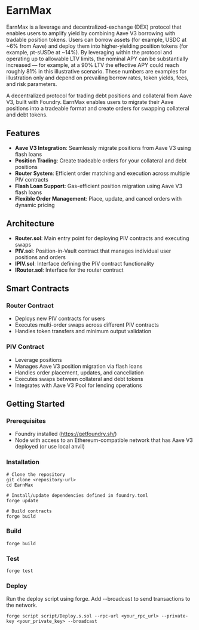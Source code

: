# EarnMax

EarnMax is a leverage and decentralized-exchange (DEX) protocol that enables users to amplify yield by combining Aave V3 borrowing with tradable position tokens. Users can borrow assets (for example, USDC at ~6% from Aave) and deploy them into higher-yielding position tokens (for example, pt-sUSDe at ~14%). By leveraging within the protocol and operating up to allowable LTV limits, the nominal APY can be substantially increased — for example, at a 90% LTV the effective APY could reach roughly 81% in this illustrative scenario. These numbers are examples for illustration only and depend on prevailing borrow rates, token yields, fees, and risk parameters.

A decentralized protocol for trading debt positions and collateral from Aave V3, built with Foundry. EarnMax enables users to migrate their Aave positions into a tradeable format and create orders for swapping collateral and debt tokens.

## Features

- **Aave V3 Integration**: Seamlessly migrate positions from Aave V3 using flash loans
- **Position Trading**: Create tradeable orders for your collateral and debt positions
- **Router System**: Efficient order matching and execution across multiple PIV contracts
- **Flash Loan Support**: Gas-efficient position migration using Aave V3 flash loans
- **Flexible Order Management**: Place, update, and cancel orders with dynamic pricing

## Architecture

- **Router.sol**: Main entry point for deploying PIV contracts and executing swaps
- **PIV.sol**: Position-in-Vault contract that manages individual user positions and orders
- **IPIV.sol**: Interface defining the PIV contract functionality
- **IRouter.sol**: Interface for the router contract

## Smart Contracts

### Router Contract
- Deploys new PIV contracts for users
- Executes multi-order swaps across different PIV contracts
- Handles token transfers and minimum output validation

### PIV Contract
- Leverage positions
- Manages Aave V3 position migration via flash loans
- Handles order placement, updates, and cancellation
- Executes swaps between collateral and debt tokens
- Integrates with Aave V3 Pool for lending operations

## Getting Started

### Prerequisites
- Foundry installed (https://getfoundry.sh/)
- Node with access to an Ethereum-compatible network that has Aave V3 deployed (or use local anvil)

### Installation

```shell
# Clone the repository
git clone <repository-url>
cd EarnMax

# Install/update dependencies defined in foundry.toml
forge update

# Build contracts
forge build
```

### Build

```shell
forge build
```

### Test

```shell
forge test
```

### Deploy

Run the deploy script using forge. Add --broadcast to send transactions to the network.

```shell
forge script script/Deploy.s.sol --rpc-url <your_rpc_url> --private-key <your_private_key> --broadcast
```